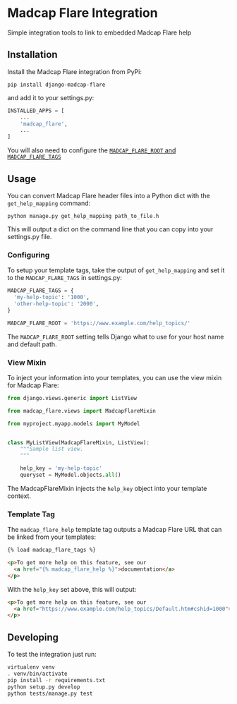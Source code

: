 # Madcap Flare Integration

Simple integration tools to link to embedded Madcap Flare help


## Installation

Install the Madcap Flare integration from PyPi:

```
pip install django-madcap-flare
```

and add it to your settings.py:

```python
INSTALLED_APPS = [
    ...
    'madcap_flare',
    ...
]
```

You will also need to configure the
[`MADCAP_FLARE_ROOT` and `MADCAP_FLARE_TAGS`](#configuring)

## Usage

You can convert Madcap Flare header files into a Python dict with the
`get_help_mapping` command:

```
python manage.py get_help_mapping path_to_file.h
```

This will output a dict on the command line that you can copy into your
settings.py file.

### Configuring

To setup your template tags, take the output of `get_help_mapping` and set it to
the `MADCAP_FLARE_TAGS` in settings.py:

```python
MADCAP_FLARE_TAGS = {
  'my-help-topic': '1000',
  'other-help-topic': '2000',
}

MADCAP_FLARE_ROOT = 'https://www.example.com/help_topics/'
```

The `MADCAP_FLARE_ROOT` setting tells Django what to use for your host name and
default path.

### View Mixin

To inject your information into your templates, you can use the view mixin for
Madcap Flare:

```python
from django.views.generic import ListView

from madcap_flare.views import MadcapFlareMixin

from myproject.myapp.models import MyModel


class MyListView(MadcapFlareMixin, ListView):
    """Sample list view.
    """

    help_key = 'my-help-topic'
    queryset = MyModel.objects.all()
```

The MadcapFlareMixin injects the `help_key` object into your template context.

### Template Tag

The `madcap_flare_help` template tag outputs a Madcap Flare URL that can be
linked from your templates:

```html
{% load madcap_flare_tags %}

<p>To get more help on this feature, see our
  <a href="{% madcap_flare_help %}">documentation</a>
</p>
```

With the `help_key` set above, this will output:

```html
<p>To get more help on this feature, see our
  <a href="https://www.example.com/help_topics/Default.htm#cshid=1000">documentation</a>
</p>
```

## Developing

To test the integration just run:

```bash
virtualenv venv
. venv/bin/activate
pip install -r requirements.txt
python setup.py develop
python tests/manage.py test
```
